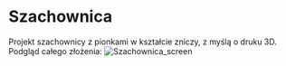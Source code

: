# Szachownica
Projekt szachownicy z pionkami w kształcie zniczy, z myślą o druku 3D. Podgląd całego złożenia:
![Szachownica_screen](https://user-images.githubusercontent.com/83656046/204148448-becca260-d254-4ef9-bc48-1fdad551cba9.jpg)
